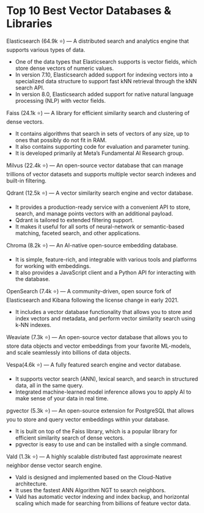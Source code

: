 # Top 10 Best Vector Databases & Libraries

Elasticsearch (64.9k ⭐) 
  — A distributed search and analytics engine that supports various types of data. 
  - One of the data types that Elasticsearch supports is vector fields, which store dense vectors of numeric values.
  - In version 7.10, Elasticsearch added support for indexing vectors into a specialized data structure to support fast kNN retrieval through the kNN search API.
  - In version 8.0, Elasticsearch added support for native natural language processing (NLP) with vector fields.

Faiss (24.1k ⭐) 
  — A library for efficient similarity search and clustering of dense vectors. 
  - It contains algorithms that search in sets of vectors of any size, up to ones that possibly do not fit in RAM.
  - It also contains supporting code for evaluation and parameter tuning.
  - It is developed primarily at Meta’s Fundamental AI Research group.

Milvus (22.4k ⭐) 
  — An open-source vector database that can manage trillions of vector datasets and supports multiple vector search indexes and built-in filtering.

Qdrant (12.5k ⭐) 
  — A vector similarity search engine and vector database. 
  - It provides a production-ready service with a convenient API to store, search, and manage points vectors with an additional payload.
  - Qdrant is tailored to extended filtering support.
  - It makes it useful for all sorts of neural-network or semantic-based matching, faceted search, and other applications.

Chroma (8.2k ⭐) 
  — An AI-native open-source embedding database. 
  - It is simple, feature-rich, and integrable with various tools and platforms for working with embeddings.
  - It also provides a JavaScript client and a Python API for interacting with the database.

OpenSearch (7.4k ⭐) 
  — A community-driven, open source fork of Elasticsearch and Kibana following the license change in early 2021. 
  - It includes a vector database functionality that allows you to store and index vectors and metadata, and perform vector similarity search using k-NN indexes.

Weaviate (7.3k ⭐) 
  — An open-source vector database that allows you to store data objects and vector embeddings from your favorite ML-models, and scale seamlessly into billions of data objects.

Vespa(4.6k ⭐) 
  — A fully featured search engine and vector database. 
  - It supports vector search (ANN), lexical search, and search in structured data, all in the same query.
  - Integrated machine-learned model inference allows you to apply AI to make sense of your data in real time.

pgvector (5.3k ⭐) 
  — An open-source extension for PostgreSQL that allows you to store and query vector embeddings within your database. 
  - It is built on top of the Faiss library, which is a popular library for efficient similarity search of dense vectors.
  - pgvector is easy to use and can be installed with a single command.

Vald (1.3k ⭐) 
  — A highly scalable distributed fast approximate nearest neighbor dense vector search engine. 
  - Vald is designed and implemented based on the Cloud-Native architecture.
  - It uses the fastest ANN Algorithm NGT to search neighbors.
  - Vald has automatic vector indexing and index backup, and horizontal scaling which made for searching from billions of feature vector data.
